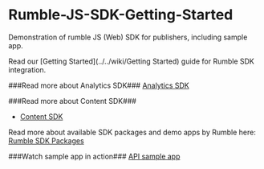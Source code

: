 # Rumble-JS-SDK-Getting-Started
Demonstration of rumble JS (Web) SDK for publishers, including sample app.

Read our [Getting Started](../../wiki/Getting Started) guide for Rumble SDK integration.

###Read more about Analytics SDK###
[Analytics SDK](../../Rumble-JS-SDK-Getting-Started/wiki/Analytics)


###Read more about Content SDK###
* [Content SDK](../../wiki/Content)

Read more about available SDK packages and demo apps by Rumble here: [Rumble SDK Packages](../../wiki)

###Watch sample app in action###
[API sample app](http://rumbleinc.github.io/Rumble-JS-SDK-Getting-Started/examples/playground.html)

